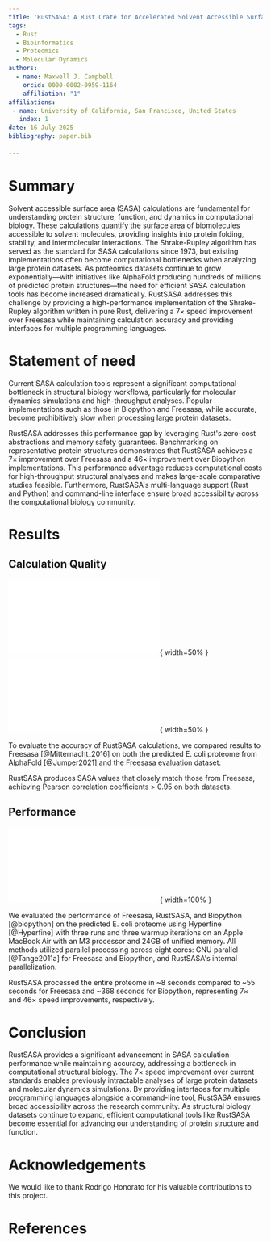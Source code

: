 ```yaml
---
title: 'RustSASA: A Rust Crate for Accelerated Solvent Accessible Surface Area Calculations'
tags:
  - Rust
  - Bioinformatics
  - Proteomics
  - Molecular Dynamics
authors:
  - name: Maxwell J. Campbell
    orcid: 0000-0002-0959-1164
    affiliation: "1"
affiliations:
 - name: University of California, San Francisco, United States
   index: 1
date: 16 July 2025
bibliography: paper.bib

---
```


# Summary

Solvent accessible surface area (SASA) calculations are fundamental for understanding protein structure, function, and dynamics in computational biology. These calculations quantify the surface area of biomolecules accessible to solvent molecules, providing insights into protein folding, stability, and intermolecular interactions. The Shrake-Rupley algorithm has served as the standard for SASA calculations since 1973, but existing implementations often become computational bottlenecks when analyzing large protein datasets. As proteomics datasets continue to grow exponentially—with initiatives like AlphaFold producing hundreds of millions of predicted protein structures—the need for efficient SASA calculation tools has become increased dramatically. RustSASA addresses this challenge by providing a high-performance implementation of the Shrake-Rupley algorithm written in pure Rust, delivering a 7× speed improvement over Freesasa while maintaining calculation accuracy and providing interfaces for multiple programming languages.

# Statement of need

Current SASA calculation tools represent a significant computational bottleneck in structural biology workflows, particularly for molecular dynamics simulations and high-throughput analyses. Popular implementations such as those in Biopython and Freesasa, while accurate, become prohibitively slow when processing large protein datasets.

RustSASA addresses this performance gap by leveraging Rust's zero-cost abstractions and memory safety guarantees. Benchmarking on representative protein structures demonstrates that RustSASA achieves a 7× improvement over Freesasa and a 46× improvement over Biopython implementations. This performance advantage reduces computational costs for high-throughput structural analyses and makes large-scale comparative studies feasible. Furthermore, RustSASA's multi-language support (Rust and Python) and command-line interface ensure broad accessibility across the computational biology community.

# Results

## Calculation Quality

![Comparing Freesasa and RustSasa on E. coli proteome\label{fig:example}](eval/sasa_chain_comparison_E_coli.pdf){ width=50% }
![Comparing Freesasa and RustSasa on Freesasa comparison dataset\label{fig:example}](eval/sasa_chain_comparison_freesasa_ds.pdf){ width=50% }

To evaluate the accuracy of RustSASA calculations, we compared results to Freesasa [@Mitternacht_2016] on both the predicted E. coli proteome from AlphaFold [@Jumper2021] and the Freesasa evaluation dataset.

RustSASA produces SASA values that closely match those from Freesasa, achieving Pearson correlation coefficients > 0.95 on both datasets.

## Performance

![Comparing Freesasa, RustSasa, and Biopython performance on E. coli proteome\label{fig:example}](eval/performance_comparison.pdf){ width=100% }

We evaluated the performance of Freesasa, RustSASA, and Biopython [@biopython] on the predicted E. coli proteome using Hyperfine [@Hyperfine] with three runs and three warmup iterations on an Apple MacBook Air with an M3 processor and 24GB of unified memory. All methods utilized parallel processing across eight cores: GNU parallel [@Tange2011a] for Freesasa and Biopython, and RustSASA's internal parallelization.

RustSASA processed the entire proteome in ~8 seconds compared to ~55 seconds for Freesasa and ~368 seconds for Biopython, representing 7× and 46× speed improvements, respectively.

# Conclusion

RustSASA provides a significant advancement in SASA calculation performance while maintaining accuracy, addressing a bottleneck in computational structural biology. The 7× speed improvement over current standards enables previously intractable analyses of large protein datasets and molecular dynamics simulations. By providing interfaces for multiple programming languages alongside a command-line tool, RustSASA ensures broad accessibility across the research community. As structural biology datasets continue to expand, efficient computational tools like RustSASA become essential for advancing our understanding of protein structure and function.

# Acknowledgements

We would like to thank Rodrigo Honorato for his valuable contributions to this project.

# References
